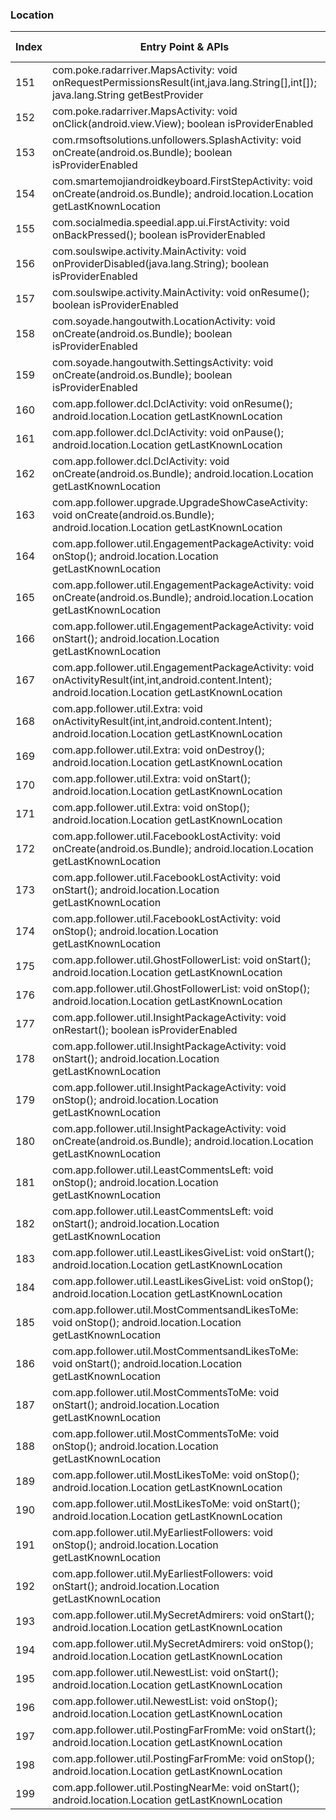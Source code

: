 ### Location
| Index | Entry Point & APIs | Screen shot | Resource id | Label |
| ------------- | ------------- | ------------- |-------------|-------------|
| 151 | com.poke.radarriver.MapsActivity: void onRequestPermissionsResult(int,java.lang.String[],int[]); java.lang.String getBestProvider | ![](C:\Users\hfu\Documents\COSMOS\output\py\Play_win8\Social\com.poke.radarriver\com.poke.radarriver.MapsActivity.png) |  | |
| 152 | com.poke.radarriver.MapsActivity: void onClick(android.view.View); boolean isProviderEnabled | ![](C:\Users\hfu\Documents\COSMOS\output\py\Play_win8\Social\com.poke.radarriver\com.poke.radarriver.MapsActivity.png) |  | |
| 153 | com.rmsoftsolutions.unfollowers.SplashActivity: void onCreate(android.os.Bundle); boolean isProviderEnabled | ![](C:\Users\hfu\Documents\COSMOS\output\py\Play_win8\Social\com.rmsoftsolutions.unfollowers\com.rmsoftsolutions.unfollowers.SplashActivity.png) |  | |
| 154 | com.smartemojiandroidkeyboard.FirstStepActivity: void onCreate(android.os.Bundle); android.location.Location getLastKnownLocation | ![](C:\Users\hfu\Documents\COSMOS\output\py\Play_win8\Social\com.smartemojiandroidkeyboard\com.smartemojiandroidkeyboard.FirstStepActivity.png) |  | |
| 155 | com.socialmedia.speedial.app.ui.FirstActivity: void onBackPressed(); boolean isProviderEnabled | ![](C:\Users\hfu\Documents\COSMOS\output\py\Play_win8\Social\com.socialmedia.speedial.app\com.socialmedia.speedial.app.ui.FirstActivity.png) |  | |
| 156 | com.soulswipe.activity.MainActivity: void onProviderDisabled(java.lang.String); boolean isProviderEnabled | ![](C:\Users\hfu\Documents\COSMOS\output\py\Play_win8\Social\com.soulswipe\com.soulswipe.activity.MainActivity.png) |  | |
| 157 | com.soulswipe.activity.MainActivity: void onResume(); boolean isProviderEnabled | ![](C:\Users\hfu\Documents\COSMOS\output\py\Play_win8\Social\com.soulswipe\com.soulswipe.activity.MainActivity.png) |  | |
| 158 | com.soyade.hangoutwith.LocationActivity: void onCreate(android.os.Bundle); boolean isProviderEnabled | ![](C:\Users\hfu\Documents\COSMOS\output\py\Play_win8\Social\com.soyade.hangoutwith\com.soyade.hangoutwith.LocationActivity.png) |  | |
| 159 | com.soyade.hangoutwith.SettingsActivity: void onCreate(android.os.Bundle); boolean isProviderEnabled | ![](C:\Users\hfu\Documents\COSMOS\output\py\Play_win8\Social\com.soyade.hangoutwith\com.soyade.hangoutwith.SettingsActivity.png) |  | |
| 160 | com.app.follower.dcl.DclActivity: void onResume(); android.location.Location getLastKnownLocation | ![](C:\Users\hfu\Documents\COSMOS\output\py\Play_win8\Social\com.tappple.followersplus\com.app.follower.dcl.DclActivity.png) |  | |
| 161 | com.app.follower.dcl.DclActivity: void onPause(); android.location.Location getLastKnownLocation | ![](C:\Users\hfu\Documents\COSMOS\output\py\Play_win8\Social\com.tappple.followersplus\com.app.follower.dcl.DclActivity.png) |  | |
| 162 | com.app.follower.dcl.DclActivity: void onCreate(android.os.Bundle); android.location.Location getLastKnownLocation | ![](C:\Users\hfu\Documents\COSMOS\output\py\Play_win8\Social\com.tappple.followersplus\com.app.follower.dcl.DclActivity.png) |  | |
| 163 | com.app.follower.upgrade.UpgradeShowCaseActivity: void onCreate(android.os.Bundle); android.location.Location getLastKnownLocation | ![](C:\Users\hfu\Documents\COSMOS\output\py\Play_win8\Social\com.tappple.followersplus\com.app.follower.upgrade.UpgradeShowCaseActivity.png) |  | |
| 164 | com.app.follower.util.EngagementPackageActivity: void onStop(); android.location.Location getLastKnownLocation | ![](C:\Users\hfu\Documents\COSMOS\output\py\Play_win8\Social\com.tappple.followersplus\com.app.follower.util.EngagementPackageActivity.png) |  | |
| 165 | com.app.follower.util.EngagementPackageActivity: void onCreate(android.os.Bundle); android.location.Location getLastKnownLocation | ![](C:\Users\hfu\Documents\COSMOS\output\py\Play_win8\Social\com.tappple.followersplus\com.app.follower.util.EngagementPackageActivity.png) |  | |
| 166 | com.app.follower.util.EngagementPackageActivity: void onStart(); android.location.Location getLastKnownLocation | ![](C:\Users\hfu\Documents\COSMOS\output\py\Play_win8\Social\com.tappple.followersplus\com.app.follower.util.EngagementPackageActivity.png) |  | |
| 167 | com.app.follower.util.EngagementPackageActivity: void onActivityResult(int,int,android.content.Intent); android.location.Location getLastKnownLocation | ![](C:\Users\hfu\Documents\COSMOS\output\py\Play_win8\Social\com.tappple.followersplus\com.app.follower.util.EngagementPackageActivity.png) |  | |
| 168 | com.app.follower.util.Extra: void onActivityResult(int,int,android.content.Intent); android.location.Location getLastKnownLocation | ![](C:\Users\hfu\Documents\COSMOS\output\py\Play_win8\Social\com.tappple.followersplus\com.app.follower.util.Extra.png) |  | |
| 169 | com.app.follower.util.Extra: void onDestroy(); android.location.Location getLastKnownLocation | ![](C:\Users\hfu\Documents\COSMOS\output\py\Play_win8\Social\com.tappple.followersplus\com.app.follower.util.Extra.png) |  | |
| 170 | com.app.follower.util.Extra: void onStart(); android.location.Location getLastKnownLocation | ![](C:\Users\hfu\Documents\COSMOS\output\py\Play_win8\Social\com.tappple.followersplus\com.app.follower.util.Extra.png) |  | |
| 171 | com.app.follower.util.Extra: void onStop(); android.location.Location getLastKnownLocation | ![](C:\Users\hfu\Documents\COSMOS\output\py\Play_win8\Social\com.tappple.followersplus\com.app.follower.util.Extra.png) |  | |
| 172 | com.app.follower.util.FacebookLostActivity: void onCreate(android.os.Bundle); android.location.Location getLastKnownLocation | ![](C:\Users\hfu\Documents\COSMOS\output\py\Play_win8\Social\com.tappple.followersplus\com.app.follower.util.FacebookLostActivity.png) |  | |
| 173 | com.app.follower.util.FacebookLostActivity: void onStart(); android.location.Location getLastKnownLocation | ![](C:\Users\hfu\Documents\COSMOS\output\py\Play_win8\Social\com.tappple.followersplus\com.app.follower.util.FacebookLostActivity.png) |  | |
| 174 | com.app.follower.util.FacebookLostActivity: void onStop(); android.location.Location getLastKnownLocation | ![](C:\Users\hfu\Documents\COSMOS\output\py\Play_win8\Social\com.tappple.followersplus\com.app.follower.util.FacebookLostActivity.png) |  | |
| 175 | com.app.follower.util.GhostFollowerList: void onStart(); android.location.Location getLastKnownLocation | ![](C:\Users\hfu\Documents\COSMOS\output\py\Play_win8\Social\com.tappple.followersplus\com.app.follower.util.GhostFollowerList.png) |  | |
| 176 | com.app.follower.util.GhostFollowerList: void onStop(); android.location.Location getLastKnownLocation | ![](C:\Users\hfu\Documents\COSMOS\output\py\Play_win8\Social\com.tappple.followersplus\com.app.follower.util.GhostFollowerList.png) |  | |
| 177 | com.app.follower.util.InsightPackageActivity: void onRestart(); boolean isProviderEnabled | ![](C:\Users\hfu\Documents\COSMOS\output\py\Play_win8\Social\com.tappple.followersplus\com.app.follower.util.InsightPackageActivity.png) |  | |
| 178 | com.app.follower.util.InsightPackageActivity: void onStart(); android.location.Location getLastKnownLocation | ![](C:\Users\hfu\Documents\COSMOS\output\py\Play_win8\Social\com.tappple.followersplus\com.app.follower.util.InsightPackageActivity.png) |  | |
| 179 | com.app.follower.util.InsightPackageActivity: void onStop(); android.location.Location getLastKnownLocation | ![](C:\Users\hfu\Documents\COSMOS\output\py\Play_win8\Social\com.tappple.followersplus\com.app.follower.util.InsightPackageActivity.png) |  | |
| 180 | com.app.follower.util.InsightPackageActivity: void onCreate(android.os.Bundle); android.location.Location getLastKnownLocation | ![](C:\Users\hfu\Documents\COSMOS\output\py\Play_win8\Social\com.tappple.followersplus\com.app.follower.util.InsightPackageActivity.png) |  | |
| 181 | com.app.follower.util.LeastCommentsLeft: void onStop(); android.location.Location getLastKnownLocation | ![](C:\Users\hfu\Documents\COSMOS\output\py\Play_win8\Social\com.tappple.followersplus\com.app.follower.util.LeastCommentsLeft.png) |  | |
| 182 | com.app.follower.util.LeastCommentsLeft: void onStart(); android.location.Location getLastKnownLocation | ![](C:\Users\hfu\Documents\COSMOS\output\py\Play_win8\Social\com.tappple.followersplus\com.app.follower.util.LeastCommentsLeft.png) |  | |
| 183 | com.app.follower.util.LeastLikesGiveList: void onStart(); android.location.Location getLastKnownLocation | ![](C:\Users\hfu\Documents\COSMOS\output\py\Play_win8\Social\com.tappple.followersplus\com.app.follower.util.LeastLikesGiveList.png) |  | |
| 184 | com.app.follower.util.LeastLikesGiveList: void onStop(); android.location.Location getLastKnownLocation | ![](C:\Users\hfu\Documents\COSMOS\output\py\Play_win8\Social\com.tappple.followersplus\com.app.follower.util.LeastLikesGiveList.png) |  | |
| 185 | com.app.follower.util.MostCommentsandLikesToMe: void onStop(); android.location.Location getLastKnownLocation | ![](C:\Users\hfu\Documents\COSMOS\output\py\Play_win8\Social\com.tappple.followersplus\com.app.follower.util.MostCommentsandLikesToMe.png) |  | |
| 186 | com.app.follower.util.MostCommentsandLikesToMe: void onStart(); android.location.Location getLastKnownLocation | ![](C:\Users\hfu\Documents\COSMOS\output\py\Play_win8\Social\com.tappple.followersplus\com.app.follower.util.MostCommentsandLikesToMe.png) |  | |
| 187 | com.app.follower.util.MostCommentsToMe: void onStart(); android.location.Location getLastKnownLocation | ![](C:\Users\hfu\Documents\COSMOS\output\py\Play_win8\Social\com.tappple.followersplus\com.app.follower.util.MostCommentsToMe.png) |  | |
| 188 | com.app.follower.util.MostCommentsToMe: void onStop(); android.location.Location getLastKnownLocation | ![](C:\Users\hfu\Documents\COSMOS\output\py\Play_win8\Social\com.tappple.followersplus\com.app.follower.util.MostCommentsToMe.png) |  | |
| 189 | com.app.follower.util.MostLikesToMe: void onStop(); android.location.Location getLastKnownLocation | ![](C:\Users\hfu\Documents\COSMOS\output\py\Play_win8\Social\com.tappple.followersplus\com.app.follower.util.MostLikesToMe.png) |  | |
| 190 | com.app.follower.util.MostLikesToMe: void onStart(); android.location.Location getLastKnownLocation | ![](C:\Users\hfu\Documents\COSMOS\output\py\Play_win8\Social\com.tappple.followersplus\com.app.follower.util.MostLikesToMe.png) |  | |
| 191 | com.app.follower.util.MyEarliestFollowers: void onStop(); android.location.Location getLastKnownLocation | ![](C:\Users\hfu\Documents\COSMOS\output\py\Play_win8\Social\com.tappple.followersplus\com.app.follower.util.MyEarliestFollowers.png) |  | |
| 192 | com.app.follower.util.MyEarliestFollowers: void onStart(); android.location.Location getLastKnownLocation | ![](C:\Users\hfu\Documents\COSMOS\output\py\Play_win8\Social\com.tappple.followersplus\com.app.follower.util.MyEarliestFollowers.png) |  | |
| 193 | com.app.follower.util.MySecretAdmirers: void onStart(); android.location.Location getLastKnownLocation | ![](C:\Users\hfu\Documents\COSMOS\output\py\Play_win8\Social\com.tappple.followersplus\com.app.follower.util.MySecretAdmirers.png) |  | |
| 194 | com.app.follower.util.MySecretAdmirers: void onStop(); android.location.Location getLastKnownLocation | ![](C:\Users\hfu\Documents\COSMOS\output\py\Play_win8\Social\com.tappple.followersplus\com.app.follower.util.MySecretAdmirers.png) |  | |
| 195 | com.app.follower.util.NewestList: void onStart(); android.location.Location getLastKnownLocation | ![](C:\Users\hfu\Documents\COSMOS\output\py\Play_win8\Social\com.tappple.followersplus\com.app.follower.util.NewestList.png) |  | |
| 196 | com.app.follower.util.NewestList: void onStop(); android.location.Location getLastKnownLocation | ![](C:\Users\hfu\Documents\COSMOS\output\py\Play_win8\Social\com.tappple.followersplus\com.app.follower.util.NewestList.png) |  | |
| 197 | com.app.follower.util.PostingFarFromMe: void onStart(); android.location.Location getLastKnownLocation | ![](C:\Users\hfu\Documents\COSMOS\output\py\Play_win8\Social\com.tappple.followersplus\com.app.follower.util.PostingFarFromMe.png) |  | |
| 198 | com.app.follower.util.PostingFarFromMe: void onStop(); android.location.Location getLastKnownLocation | ![](C:\Users\hfu\Documents\COSMOS\output\py\Play_win8\Social\com.tappple.followersplus\com.app.follower.util.PostingFarFromMe.png) |  | |
| 199 | com.app.follower.util.PostingNearMe: void onStart(); android.location.Location getLastKnownLocation | ![](C:\Users\hfu\Documents\COSMOS\output\py\Play_win8\Social\com.tappple.followersplus\com.app.follower.util.PostingNearMe.png) |  | |
